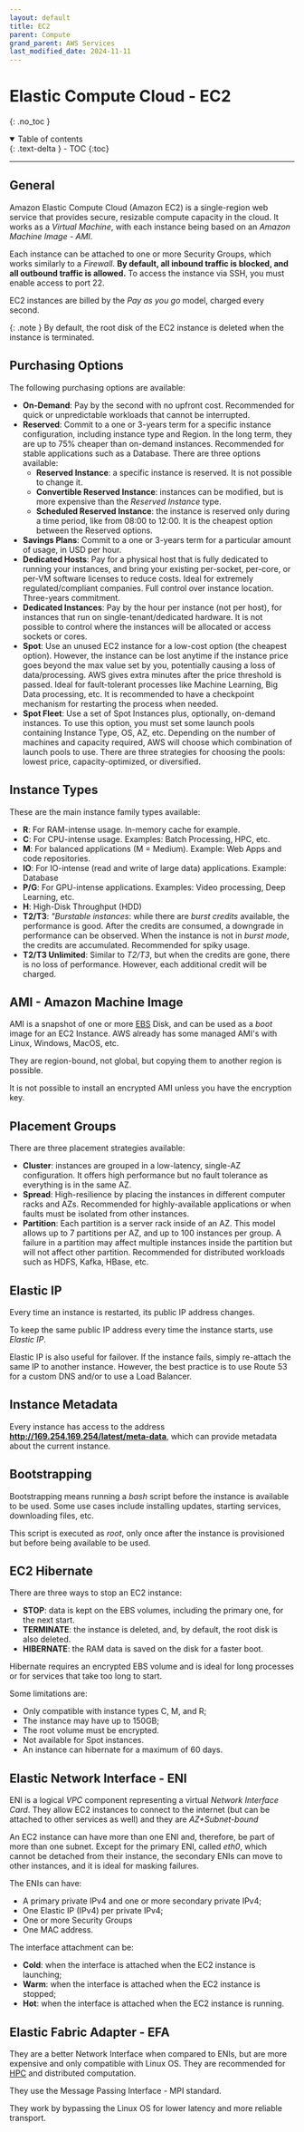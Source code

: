 ```yaml
---
layout: default
title: EC2
parent: Compute
grand_parent: AWS Services
last_modified_date: 2024-11-11
---
```


# Elastic Compute Cloud - EC2
{: .no_toc }

<details open markdown="block">
  <summary>
    Table of contents
  </summary>
  {: .text-delta }
- TOC
{:toc}
</details>

---

## General

Amazon Elastic Compute Cloud (Amazon EC2) is a single-region web service that provides secure, resizable compute capacity in the cloud. It works as a *Virtual Machine*, with each instance being based on an *Amazon Machine Image - AMI*.

Each instance can be attached to one or more Security Groups, which works similarly to a *Firewall*. **By default, all inbound traffic is blocked, and all outbound traffic is allowed.** To access the instance via SSH, you must enable access to port 22.

EC2 instances are billed by the *Pay as you go* model, charged every second.

{: .note }
By default, the root disk of the EC2 instance is deleted when the instance is terminated.

## Purchasing Options

The following purchasing options are available:

- **On-Demand**: Pay by the second with no upfront cost. Recommended for quick or unpredictable workloads that cannot be interrupted.
- **Reserved**: Commit to a one or 3-years term for a specific instance configuration, including instance type and Region. In the long term, they are up to 75% cheaper than on-demand instances. Recommended for stable applications such as a Database. There are three options available:
  - **Reserved Instance**: a specific instance is reserved. It is not possible to change it.
  - **Convertible Reserved Instance**: instances can be modified, but is more expensive than the *Reserved Instance* type.
  - **Scheduled Reserved Instance**: the instance is reserved only during a time period, like from 08:00 to 12:00. It is the cheapest option between the Reserved options.
- **Savings Plans**: Commit to a one or 3-years term for a particular amount of usage, in USD per hour.
- **Dedicated Hosts**: Pay for a physical host that is fully dedicated to running your instances, and bring your existing per-socket, per-core, or per-VM software licenses to reduce costs. Ideal for extremely regulated/compliant companies. Full control over instance location. Three-years commitment.
- **Dedicated Instances**: Pay by the hour per instance (not per host), for instances that run on single-tenant/dedicated hardware. It is not possible to control where the instances will be allocated or access sockets or cores.
- **Spot**: Use an unused EC2 instance for a low-cost option (the cheapest option). However, the instance can be lost anytime if the instance price goes beyond the max value set by you, potentially causing a loss of data/processing. AWS gives extra minutes after the price threshold is passed. Ideal for fault-tolerant processes like Machine Learning, Big Data processing, etc. It is recommended to have a checkpoint mechanism for restarting the process when needed.
- **Spot Fleet**: Use a set of Spot Instances plus, optionally, on-demand instances. To use this option, you must set some launch pools containing Instance Type, OS, AZ, etc. Depending on the number of machines and capacity required, AWS will choose which combination of launch pools to use. There are three strategies for choosing the pools: lowest price, capacity-optimized, or diversified.

## Instance Types

These are the main instance family types available:

- **R**: For RAM-intense usage. In-memory cache for example.
- **C**: For CPU-intense usage. Examples: Batch Processing, HPC, etc.
- **M**: For balanced applications (M = Medium). Example: Web Apps and code repositories.
- **IO**: For IO-intense (read and write of large data) applications. Example: Database
- **P/G**: For GPU-intense applications. Examples: Video processing, Deep Learning, etc.
- **H**: High-Disk Throughput (HDD)
- **T2/T3**: *"Burstable instances*: while there are *burst credits* available, the performance is good. After the credits are consumed, a downgrade in performance can be observed. When the instance is not in *burst mode*, the credits are accumulated. Recommended for spiky usage.
- **T2/T3 Unlimited**: Similar to *T2/T3*, but when the credits are gone, there is no loss of performance. However, each additional credit will be charged.

## AMI - Amazon Machine Image

AMI is a snapshot of one or more [EBS](/docs/services/storage/ebs.html) Disk, and can be used as a *boot* image for an EC2 Instance. AWS already has some managed AMI's with Linux, Windows, MacOS, etc.

They are region-bound, not global, but copying them to another region is possible.

It is not possible to install an encrypted AMI unless you have the encryption key.

## Placement Groups

There are three placement strategies available:

- **Cluster**: instances are grouped in a low-latency, single-AZ configuration. It offers high performance but no fault tolerance as everything is in the same AZ.
- **Spread**: High-resilience by placing the instances in different computer racks and AZs. Recommended for highly-available applications or when faults must be isolated from other instances.
- **Partition**: Each partition is a server rack inside of an AZ. This model allows up to 7 partitions per AZ, and up to 100 instances per group. A failure in a partition may affect multiple instances inside the partition but will not affect other partition. Recommended for distributed workloads such as HDFS, Kafka, HBase, etc.

## Elastic IP

Every time an instance is restarted, its public IP address changes.

To keep the same public IP address every time the instance starts, use *Elastic IP*.

Elastic IP is also useful for failover. If the instance fails, simply re-attach the same IP to another instance. However, the best practice is to use Route 53 for a custom DNS and/or to use a Load Balancer.

## Instance Metadata

Every instance has access to the address **http://169.254.169.254/latest/meta-data**, which can provide metadata about the current instance.

## Bootstrapping

Bootstrapping means running a *bash* script before the instance is available to be used. Some use cases include installing updates, starting services, downloading files, etc.

This script is executed as *root*, only once after the instance is provisioned but before being available to be used.

## EC2 Hibernate

There are three ways to stop an EC2 instance:

- **STOP**: data is kept on the EBS volumes, including the primary one, for the next start.
- **TERMINATE**: the instance is deleted, and, by default, the root disk is also deleted.
- **HIBERNATE**: the RAM data is saved on the disk for a faster boot.

Hibernate requires an encrypted EBS volume and is ideal for long processes or for services that take too long to start.

Some limitations are:

- Only compatible with instance types C, M, and R;
- The instance may have up to 150GB;
- The root volume must be encrypted.
- Not available for Spot instances.
- An instance can hibernate for a maximum of 60 days.

## Elastic Network Interface - ENI

ENI is a logical *VPC* component representing a virtual *Network Interface Card*. They allow EC2 instances to connect to the internet (but can be attached to other services as well) and they are *AZ+Subnet-bound*

An EC2 instance can have more than one ENI and, therefore, be part of more than one subnet. Except for the primary ENI, called *eth0*, which cannot be detached from their instance, the secondary ENIs can move to other instances, and it is ideal for masking failures.

The ENIs can have:

- A primary private IPv4 and one or more secondary private IPv4;
- One Elastic IP (IPv4) per private IPv4;
- One or more Security Groups
- One MAC address.

The interface attachment can be:

- **Cold**: when the interface is attached when the EC2 instance is launching;
- **Warm**: when the interface is attached when the EC2 instance is stopped;
- **Hot**: when the interface is attached when the EC2 instance is running.

## Elastic Fabric Adapter - EFA

They are a better Network Interface when compared to ENIs, but are more expensive and only compatible with Linux OS. They are recommended for [HPC](/docs/glossary.html) and distributed computation.

They use the Message Passing Interface - MPI standard.

They work by bypassing the Linux OS for lower latency and more reliable transport.
